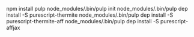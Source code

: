 npm install pulp
node_modules/.bin/pulp init
node_modules/.bin/pulp dep install -S purescript-thermite
node_modules/.bin/pulp dep install -S purescript-thermite-aff
node_modules/.bin/pulp dep install -S purescript-affjax
